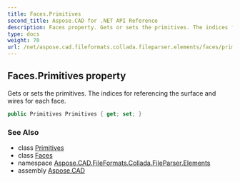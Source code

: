 ```yaml
---
title: Faces.Primitives
second_title: Aspose.CAD for .NET API Reference
description: Faces property. Gets or sets the primitives. The indices for referencing the surface and wires for each face
type: docs
weight: 70
url: /net/aspose.cad.fileformats.collada.fileparser.elements/faces/primitives/
---
```

## Faces.Primitives property

Gets or sets the primitives. The indices for referencing the surface and wires for each face.

```csharp
public Primitives Primitives { get; set; }
```

### See Also

* class [Primitives](../../primitives/)
* class [Faces](../)
* namespace [Aspose.CAD.FileFormats.Collada.FileParser.Elements](../../faces/)
* assembly [Aspose.CAD](../../../)


